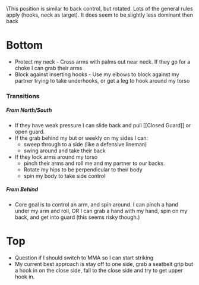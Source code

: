 \This position is similar to back control, but rotated. Lots of the general rules apply (hooks, neck as target). It does seem to be slightly less dominant then back
# Bottom
- Protect my neck - Cross arms with palms out near neck. If they go for a choke I can grab their arms
- Block against inserting hooks - Use my elbows to block against my partner trying to take underhooks, or get a leg to hook around my torso

### Transitions
##### From North/South
- If they have weak pressure I can slide back and pull [[Closed Guard]] or open guard.
- If the grab behind my but or weekly on my sides I can:
	- sweep through to a side (like a defensive lineman)
	- swing around and take their back
- If they lock arms around my torso
	- pinch their arms and roll me and my partner to our backs. 
	- Rotate my hips to be perpendicular to their body
	- spin my body to take side control

##### From Behind
- Core goal is to control an arm, and spin around. I can pinch a hand under my arm and roll, OR I can grab a hand with my hand, spin on my back, and get into guard (this seems risky though.)

# Top
- Question if I should switch to MMA so I can start striking
- My current best approach is stay off to one side, grab a seatbelt grip but a hook in on the close side, fall to the close side and try to get upper hook in.


